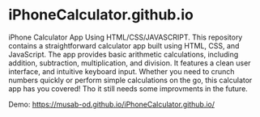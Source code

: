 # iPhoneCalculator.github.io
iPhone Calculator App Using HTML/CSS/JAVASCRIPT.
This repository contains a straightforward calculator app built using HTML, CSS, and JavaScript. The app provides basic arithmetic calculations, including addition, subtraction, multiplication, and division. It features a clean user interface, and intuitive keyboard input. Whether you need to crunch numbers quickly or perform simple calculations on the go, this calculator app has you covered!
Tho it still needs some improvments in the future.

Demo: https://musab-od.github.io/iPhoneCalculator.github.io/
